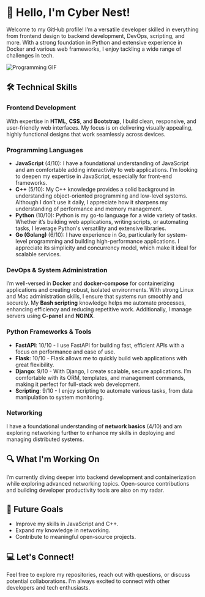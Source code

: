 # 👋 Hello, I'm Cyber Nest!

Welcome to my GitHub profile! I’m a versatile developer skilled in everything from frontend design to backend development, DevOps, scripting, and more. With a strong foundation in Python and extensive experience in Docker and various web frameworks, I enjoy tackling a wide range of challenges in tech.

![Programming GIF](https://media.giphy.com/media/3o7aD2saalBwwftBIY/giphy.gif)

## 🛠️ Technical Skills

### Frontend Development
With expertise in **HTML**, **CSS**, and **Bootstrap**, I build clean, responsive, and user-friendly web interfaces. My focus is on delivering visually appealing, highly functional designs that work seamlessly across devices.

### Programming Languages
- **JavaScript** (4/10): I have a foundational understanding of JavaScript and am comfortable adding interactivity to web applications. I'm looking to deepen my expertise in JavaScript, especially for front-end frameworks.
- **C++** (5/10): My C++ knowledge provides a solid background in understanding object-oriented programming and low-level systems. Although I don’t use it daily, I appreciate how it sharpens my understanding of performance and memory management.
- **Python** (10/10): Python is my go-to language for a wide variety of tasks. Whether it’s building web applications, writing scripts, or automating tasks, I leverage Python's versatility and extensive libraries.
- **Go (Golang)** (6/10): I have experience in Go, particularly for system-level programming and building high-performance applications. I appreciate its simplicity and concurrency model, which make it ideal for scalable services.

### DevOps & System Administration
I’m well-versed in **Docker** and **docker-compose** for containerizing applications and creating robust, isolated environments. With strong Linux and Mac administration skills, I ensure that systems run smoothly and securely. My **Bash scripting** knowledge helps me automate processes, enhancing efficiency and reducing repetitive work. Additionally, I manage servers using **C-panel** and **NGINX**.

### Python Frameworks & Tools
- **FastAPI**: 10/10 - I use FastAPI for building fast, efficient APIs with a focus on performance and ease of use.
- **Flask**: 10/10 - Flask allows me to quickly build web applications with great flexibility.
- **Django**: 9/10 - With Django, I create scalable, secure applications. I’m comfortable with its ORM, templates, and management commands, making it perfect for full-stack web development.
- **Scripting**: 9/10 - I enjoy scripting to automate various tasks, from data manipulation to system monitoring.

### Networking
I have a foundational understanding of **network basics** (4/10) and am exploring networking further to enhance my skills in deploying and managing distributed systems.

## 🔍 What I'm Working On
I’m currently diving deeper into backend development and containerization while exploring advanced networking topics. Open-source contributions and building developer productivity tools are also on my radar.

## 🌱 Future Goals
- Improve my skills in JavaScript and C++.
- Expand my knowledge in networking.
- Contribute to meaningful open-source projects.

## 💻 Let's Connect!
Feel free to explore my repositories, reach out with questions, or discuss potential collaborations. I’m always excited to connect with other developers and tech enthusiasts.
